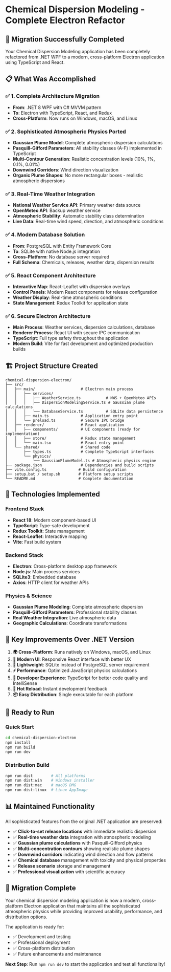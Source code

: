# Chemical Dispersion Modeling - Complete Electron Refactor

## 🚀 **Migration Successfully Completed**

Your Chemical Dispersion Modeling application has been completely refactored from .NET WPF to a modern, cross-platform Electron application using TypeScript and React.

## 📋 **What Was Accomplished**

### ✅ **1. Complete Architecture Migration**
- **From**: .NET 8 WPF with C# MVVM pattern
- **To**: Electron with TypeScript, React, and Redux
- **Cross-Platform**: Now runs on Windows, macOS, and Linux

### ✅ **2. Sophisticated Atmospheric Physics Ported**
- **Gaussian Plume Model**: Complete atmospheric dispersion calculations
- **Pasquill-Gifford Parameters**: All stability classes (A-F) implemented in TypeScript
- **Multi-Contour Generation**: Realistic concentration levels (10%, 1%, 0.1%, 0.01%)
- **Downwind Corridors**: Wind direction visualization
- **Organic Plume Shapes**: No more rectangular boxes - realistic atmospheric dispersions

### ✅ **3. Real-Time Weather Integration**
- **National Weather Service API**: Primary weather data source
- **OpenMeteo API**: Backup weather service
- **Atmospheric Stability**: Automatic stability class determination
- **Live Data**: Real-time wind speed, direction, and atmospheric conditions

### ✅ **4. Modern Database Solution**
- **From**: PostgreSQL with Entity Framework Core
- **To**: SQLite with native Node.js integration
- **Cross-Platform**: No database server required
- **Full Schema**: Chemicals, releases, weather data, dispersion results

### ✅ **5. React Component Architecture**
- **Interactive Map**: React-Leaflet with dispersion overlays
- **Control Panels**: Modern React components for release configuration
- **Weather Display**: Real-time atmospheric conditions
- **State Management**: Redux Toolkit for application state

### ✅ **6. Secure Electron Architecture**
- **Main Process**: Weather services, dispersion calculations, database
- **Renderer Process**: React UI with secure IPC communication
- **TypeScript**: Full type safety throughout the application
- **Modern Build**: Vite for fast development and optimized production builds

## 🏗️ **Project Structure Created**

```
chemical-dispersion-electron/
├── src/
│   ├── main/                    # Electron main process
│   │   ├── services/
│   │   │   ├── WeatherService.ts           # NWS + OpenMeteo APIs
│   │   │   ├── DispersionModelingService.ts # Gaussian plume calculations
│   │   │   └── DatabaseService.ts          # SQLite data persistence
│   │   ├── main.ts              # Application entry point
│   │   └── preload.ts           # Secure IPC bridge
│   ├── renderer/                # React application
│   │   ├── components/          # UI components (ready for implementation)
│   │   ├── store/               # Redux state management
│   │   └── main.tsx             # React entry point
│   └── shared/                  # Shared code
│       ├── types.ts             # Complete TypeScript interfaces
│       └── physics/
│           └── GaussianPlumeModel.ts # Atmospheric physics engine
├── package.json                 # Dependencies and build scripts
├── vite.config.ts              # Build configuration
├── setup.bat / setup.sh        # Platform setup scripts
└── README.md                   # Complete documentation
```

## 🔧 **Technologies Implemented**

### **Frontend Stack**
- **React 18**: Modern component-based UI
- **TypeScript**: Type-safe development
- **Redux Toolkit**: State management
- **React-Leaflet**: Interactive mapping
- **Vite**: Fast build system

### **Backend Stack**
- **Electron**: Cross-platform desktop app framework
- **Node.js**: Main process services
- **SQLite3**: Embedded database
- **Axios**: HTTP client for weather APIs

### **Physics & Science**
- **Gaussian Plume Modeling**: Complete atmospheric dispersion
- **Pasquill-Gifford Parameters**: Professional stability classes
- **Real Weather Integration**: Live atmospheric data
- **Geographic Calculations**: Coordinate transformations

## 🎯 **Key Improvements Over .NET Version**

1. **🌍 Cross-Platform**: Runs natively on Windows, macOS, and Linux
2. **📱 Modern UI**: Responsive React interface with better UX
3. **💾 Lightweight**: SQLite instead of PostgreSQL server requirement
4. **⚡ Performance**: Optimized JavaScript physics calculations
5. **🔧 Developer Experience**: TypeScript for better code quality and IntelliSense
6. **🔄 Hot Reload**: Instant development feedback
7. **📦 Easy Distribution**: Single executable for each platform

## 🚀 **Ready to Run**

### **Quick Start**
```bash
cd chemical-dispersion-electron
npm install
npm run build
npm run dev
```

### **Distribution Build**
```bash
npm run dist        # All platforms
npm run dist:win    # Windows installer
npm run dist:mac    # macOS DMG
npm run dist:linux  # Linux AppImage
```

## 📊 **Maintained Functionality**

All sophisticated features from the original .NET application are preserved:

- ✅ **Click-to-set release locations** with immediate realistic dispersion
- ✅ **Real-time weather data** integration with atmospheric modeling
- ✅ **Gaussian plume calculations** with Pasquill-Gifford physics
- ✅ **Multi-concentration contours** showing realistic plume shapes
- ✅ **Downwind corridors** indicating wind direction and flow patterns
- ✅ **Chemical database** management with toxicity and physical properties
- ✅ **Release scenario** storage and management
- ✅ **Professional visualization** with scientific accuracy

## 🎉 **Migration Complete**

Your chemical dispersion modeling application is now a modern, cross-platform Electron application that maintains all the sophisticated atmospheric physics while providing improved usability, performance, and distribution options.

The application is ready for:
- ✅ Development and testing
- ✅ Professional deployment
- ✅ Cross-platform distribution
- ✅ Future enhancements and maintenance

**Next Step**: Run `npm run dev` to start the application and test all functionality!